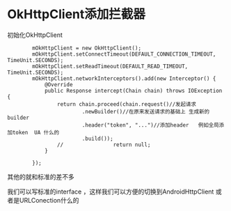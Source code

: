 # OkHttpClient添加拦截器

初始化OkHttpClient

```
        mOkHttpClient = new OkHttpClient();
        mOkHttpClient.setConnectTimeout(DEFAULT_CONNECTION_TIMEOUT, TimeUnit.SECONDS);
        mOkHttpClient.setReadTimeout(DEFAULT_READ_TIMEOUT, TimeUnit.SECONDS);
        mOkHttpClient.networkInterceptors().add(new Interceptor() {
            @Override
            public Response intercept(Chain chain) throws IOException {
                return chain.proceed(chain.request()//发起请求
                        .newBuilder()//在原来发送请求的基础上 生成新的builder
                        .header("token", "...")//添加header   例如全局添加token  UA 什么的
                        .build());
                //                return null;
            }

        });
```

其他的就和标准的差不多

我们可以写标准的interface ，这样我们可以方便的切换到AndroidHttpClient 或者是URLConection什么的
